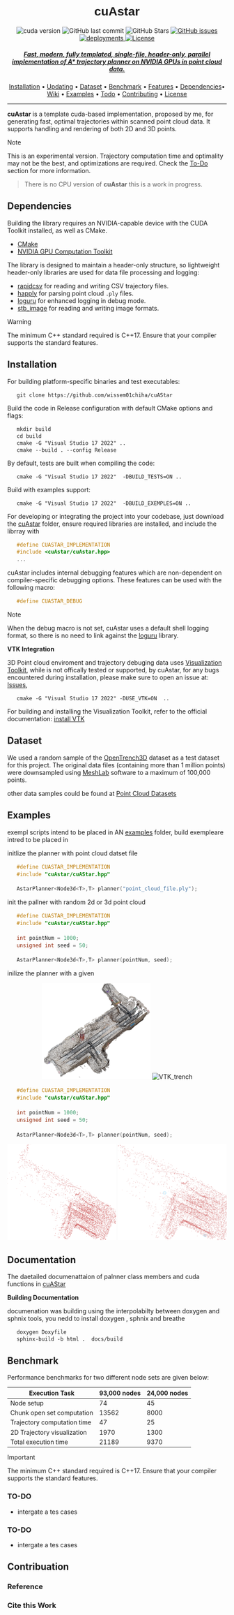 <h1 align="center" style="font-family: Arial, sans-serif;">cuAstar</h1>

 <p align="center">
   <img src ="https://img.shields.io/badge/cuda-12.5-brightgreen?style=flat-square" alt= "cuda version">
    <img src="https://img.shields.io/github/last-commit/wissem01chiha/cuAstar?style=flat-square&logo=github&logoColor=white"
         alt="GitHub last commit">
      <img src="https://img.shields.io/github/stars/wissem01chiha/cuAstar?style=flat-square&logo=github&logoColor=white"   alt="GitHub Stars">
    <a href="https://github.com/wissem01chiha/cuAstar/issues">
    <img src="https://img.shields.io/github/issues/wissem01chiha/cuAstar?style=flat-square&logo=github&logoColor=white"
         alt="GitHub issues">  
    <a href="https://wissem01chiha.github.io/cuAStar/">
    <img src="https://img.shields.io/github/deployments/wissem01chiha/cuAstar/github-pages?style=flat-square&label=deployment&link=https%3A%2F%2Fwissem01chiha.github.io%2FcuAStar%2F"
         alt="deployments">
    <a href="https://twitter.com/intent/tweet?text=Try this Counter-Strike 2 autoexec:&url=https%3A%2F%2Fgithub.com%2FArmynC%2FArminC-AutoExec">
    <img src="https://img.shields.io/github/license/wissem01chiha/cuAstar?style=flat-square&logo=twitter"
       alt="License">
</p>
<h5 align="center">Fast, modern, fully templated, single-file, header-only, parallel implementation of A* trajectory planner on NVIDIA GPUs in point cloud data.</h5>
<p align="center">
  <a href="#installation">Installation</a> •
  <a href="#updating">Updating</a> •
  <a href="#dataset">Dataset</a> •
  <a href="#benchmark">Benchmark</a> •
  <a href="#features">Features</a> •
  <a href="#dependencies">Dependencies</a>•  
  <a href="#wiki">Wiki</a> •
  <a href="#examples">Examples</a> •
  <a href="#to-do">Todo</a> •
  <a href="#contributing">Contributing</a> •
  <a href="#license">License</a>
</p>
      
---
**cuAstar** is a template cuda-based implementation, proposed by me, for generating fast, optimal trajectories within scanned point cloud data. It supports handling and rendering of both 2D and 3D points.

> [!NOTE]  
> This is an experimental version. Trajectory computation time and optimality may not be the best, and optimizations are required. Check the [To-Do](#to-do) section for more information.

> There is no CPU version of **cuAstar** this is a work in progress.
  
## Dependencies

Building the library requires an NVIDIA-capable device with the CUDA Toolkit installed, as well as CMake.

- [CMake](https://cmake.org/download/)
- [NVIDIA GPU Computation Toolkit](https://docs.nvidia.com/cuda/cuda-installation-guide-microsoft-windows/index.html)

The library is designed to maintain a header-only structure, so lightweight header-only libraries are used for data file processing and logging:

- [rapidcsv](https://github.com/d99kris/rapidcsv) for reading and writing CSV trajectory files.
- [happly](https://github.com/nmwsharp/happly) for parsing point cloud `.ply` files.
- [loguru](https://github.com/emilk/loguru) for enhanced logging in debug mode.
- [stb_image](https://github.com/nothings/stb) for reading and writing image formats.

> [!WARNING]   
> The minimum C++ standard required is C++17. Ensure that your compiler supports the standard features.

## Installation

For building platform-specific binaries and test executables:

```shell
   git clone https://github.com/wissem01chiha/cuAStar
```

Build the code in Release configuration with default CMake options and flags:

```shell
   mkdir build 
   cd build 
   cmake -G "Visual Studio 17 2022" ..
   cmake --build . --config Release 
```

By default, tests are built when compiling the code:

```shell
   cmake -G "Visual Studio 17 2022"  -DBUILD_TESTS=ON ..
```
Build with examples support:

```shell
   cmake -G "Visual Studio 17 2022"  -DBUILD_EXEMPLES=ON ..
``` 
For developing or integrating the project into your codebase, just download the [cuAstar](include/cuAstar) folder, ensure required libraries are installed, and include the librray with
```cpp
   #define CUASTAR_IMPLEMENTATION 
   #include <cuAstar/cuAstar.hpp>
   ...
```
cuAstar includes internal debugging features which are non-dependent on compiler-specific debugging options. These features can be used with the following macro:

```cpp
   #define CUASTAR_DEBUG 
```

> [!NOTE] 
> When the debug macro is not set, cuAstar uses a default shell logging format, so there is no need to link against the [loguru](https://github.com/emilk/loguru) library.


**VTK Integration**

3D Point cloud enviroment and trajectory debuging data uses [Visualization Toolkit](https://vtk.org/), while is not offically tested or supported, by cuAstar, for any bugs encountered during installation, please make sure to open an issue at: [Issues](https://github.com/wissem01chiha/cuAStar),

```shell
   cmake -G "Visual Studio 17 2022" -DUSE_VTK=ON  ..
``` 
For building and installing the Visualization Toolkit, refer to the official documentation: [install VTK](https://docs.vtk.org/en/latest/build_instructions/build.html)
 

## Dataset
We used a random sample of the [OpenTrench3D](https://www.kaggle.com/datasets/hestogpony/opentrench3d) dataset as a test dataset for this project. The original data files (containing more than 1 million points) were downsampled using [MeshLab](https://www.meshlab.net/) software to a maximum of 100,000 points.

other data samples could be found at [Point Cloud Datasets](https://github.com/antao97/PointCloudDatasets)


## Examples
exempl scripts intend to be placed in AN [examples](exemple/) folder,
build exempleare intred to  be placed in

initlize the planner with point cloud datset file 
```cpp
   #define CUASTAR_IMPLEMENTATION
   #include "cuAstar/cuAStar.hpp"

   AstarPlanner<Node3d<T>,T> planner("point_cloud_file.ply");

```
init the pallner with random 2d or 3d point cloud 
```cpp
   #define CUASTAR_IMPLEMENTATION
   #include "cuAstar/cuAStar.hpp"

   int pointNum = 1000;
   unsigned int seed = 50;

   AstarPlanner<Node3d<T>,T> planner(pointNum, seed);

```
inilize the planner with a given 


<p align="center">
  <img src="docs/source/trench_overivew.png" alt="VTK_trench" width="250" height="220"/>
  <img src="docs/source/trench2d.png" alt="VTK_trench" width="250" height="220"/>
</p>


```cpp
   #define CUASTAR_IMPLEMENTATION
   #include "cuAstar/cuAStar.hpp"

   int pointNum = 1000;
   unsigned int seed = 50;

   AstarPlanner<Node3d<T>,T> planner(pointNum, seed);

```

<p align="center">
  <img src="docs/source/simple_chunks.png" alt="simple_chunks" width="250" height="220"/>
   <img src="docs/source/chunks_with_start_en.png" alt="chunks_with_start_end" width="250" height="220"/>
</p>


## Documentation
The daetailed documenattaion of palnner class members and cuda functions in [cuAStar](https://wissem01chiha.github.io/cuAStar/)

**Building Documentation**

documenation was building using the interpolabilty between doxygen and sphnix tools, 
you nedd to install doxygen , sphnix and breathe

```shell
   doxygen Doxyfile 
   sphinx-build -b html .  docs/build   
```

## Benchmark

Performance benchmarks for two different node sets are given below:

| Execution Task                 | 93,000 nodes | 24,000 nodes |
|--------------------------------|--------------|--------------|
| Node setup                     | 74           | 45           |
| Chunk open set computation     | 13562        | 8000         |
| Trajectory computation time    | 47           | 25           |
| 2D Trajectory visualization    | 1970         | 1300         |
| Total execution time           | 21189        | 9370         |

> [!IMPORTANT]   
> The minimum C++ standard required is C++17. Ensure that your compiler supports the standard features.


### TO-DO 
- intergate a tes cases 
 

### TO-DO 
- intergate a tes cases 

## Contribuation 

### Reference

### Cite this Work